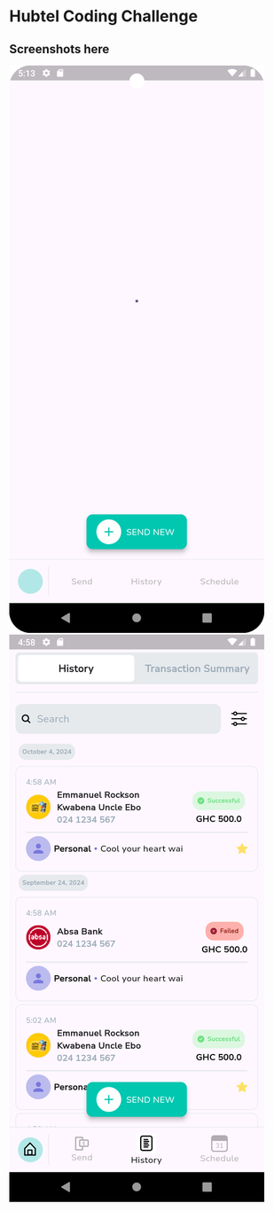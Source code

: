 # Hubtel Coding Challenge


## Screenshots here

![alt text](https://github.com/darkomike/hubtel-coding-challenge-repo/blob/main/screenshot_one.png?raw=true)
![alt text](https://github.com/darkomike/hubtel-coding-challenge-repo/blob/main/screenshot_two.png?raw=true)
